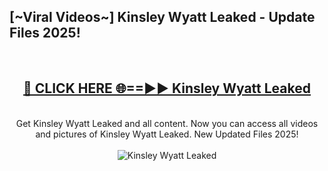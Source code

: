<h2>[~Viral Videos~] Kinsley Wyatt Leaked - Update Files 2025!</h2>
<br>
<div align="center">
<h2><a href="https://betterlinks.top/A2PfLJ" rel="nofollow">🔴 CLICK HERE 🌐==►► Kinsley Wyatt Leaked</a></h2>
<br>
Get Kinsley Wyatt Leaked and all content. Now you can access all videos and pictures of Kinsley Wyatt Leaked. New Updated Files 2025!
<br>
<br>
<a href="https://betterlinks.top/A2PfLJ" rel="nofollow" data-target="animated-image.originalLink"><img src="https://i.ibb.co.com/WyWwxjT/player-gif2.gif" alt="Kinsley Wyatt Leaked" style="max-width: 100%; display: inline-block;" data-target="animated-image.originalImage"></a>
</div>
<br>
